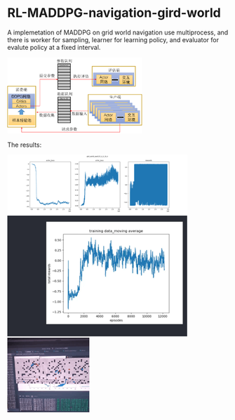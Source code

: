 # RL-MADDPG-navigation-gird-world
A implemetation of MADDPG on grid world navigation
use multiprocess, and there is worker for sampling, learner for learning policy, and evaluator for evalute policy at a fixed interval.

<img src="picture\DMADDPG.png" alt="structure" style="zoom: 30%;" />

The results:

<img src="picture\plot.png" alt="plot data" style="zoom: 40%;" />

<img src="picture\result_1.jpg" alt="results after average moving" style="zoom: 40%;" />

<img src="picture\result_2.gif" alt="visualize" style="zoom: 60%;" />
